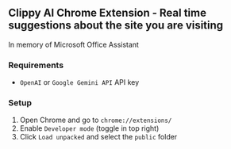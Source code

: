 ## Clippy AI Chrome Extension - Real time suggestions about the site you are visiting

In memory of Microsoft Office Assistant

### Requirements
- `OpenAI` or `Google Gemini API` API key

### Setup 

1. Open Chrome and go to `chrome://extensions/`
2. Enable `Developer mode` (toggle in top right)
3. Click `Load unpacked` and select the `public` folder

